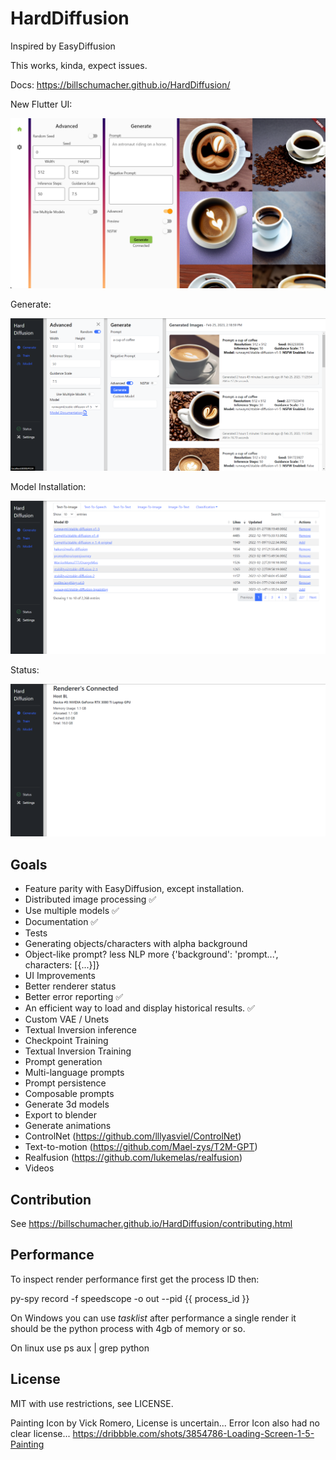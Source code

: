 HardDiffusion
=============

Inspired by EasyDiffusion

This works, kinda, expect issues.

Docs: https://billschumacher.github.io/HardDiffusion/

New Flutter UI:

![New Flutter UI](https://raw.githubusercontent.com/BillSchumacher/HardDiffusion/release/screenshots/new_generate_flutter.png)


Generate:

![Generate UI](https://raw.githubusercontent.com/BillSchumacher/HardDiffusion/release/screenshots/generate.png)

Model Installation:

![Models UI](https://raw.githubusercontent.com/BillSchumacher/HardDiffusion/release/screenshots/models.png)

Status: 

![Status UI](https://raw.githubusercontent.com/BillSchumacher/HardDiffusion/release/screenshots/status.png)

Goals
-----

* Feature parity with EasyDiffusion, except installation.
* Distributed image processing :white_check_mark:
* Use multiple models :white_check_mark:
* Documentation :white_check_mark:
* Tests
* Generating objects/characters with alpha background
* Object-like prompt? less NLP more {'background': 'prompt...', characters: [{...}]}
* UI Improvements
* Better renderer status
* Better error reporting :white_check_mark:
* An efficient way to load and display historical results. :white_check_mark:
* Custom VAE / Unets
* Textual Inversion inference
* Checkpoint Training
* Textual Inversion Training
* Prompt generation
* Multi-language prompts
* Prompt persistence
* Composable prompts
* Generate 3d models
* Export to blender
* Generate animations
* ControlNet (https://github.com/lllyasviel/ControlNet)
* Text-to-motion (https://github.com/Mael-zys/T2M-GPT)
* Realfusion (https://github.com/lukemelas/realfusion)
* Videos


Contribution
------------

See https://billschumacher.github.io/HardDiffusion/contributing.html

Performance
-----------

To inspect render performance first get the process ID then:

py-spy record -f speedscope -o out --pid {{ process_id }}

On Windows you can use *tasklist* after performance a single render it should be the python process with 4gb of memory or so.

On linux use ps aux | grep python


License
-------

MIT with use restrictions, see LICENSE.

Painting Icon by Vick Romero, License is uncertain...
Error Icon also had no clear license...
https://dribbble.com/shots/3854786-Loading-Screen-1-5-Painting